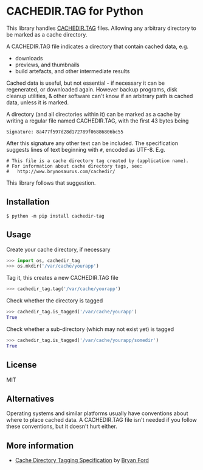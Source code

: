 # CACHEDIR.TAG for Python

This library handles [CACHEDIR.TAG](https://bford.info/cachedir/) files.
Allowing any arbitrary directory to be marked as a cache directory.

A CACHEDIR.TAG file indicates a directory that contain cached data, e.g.

- downloads
- previews, and thumbnails
- build artefacts, and other intermediate results

Cached data is useful, but not essential - if necessary it can be regenerated,
or downloaded again. However backup programs, disk cleanup utilities, & other
software can't know if an arbitrary path is cached data, unless it is marked.

A directory (and all directories within it) can be marked as a cache by
writing a regular file named CACHEDIR.TAG, with the first 43 bytes being

```
Signature: 8a477f597d28d172789f06886806bc55
```

After this signature any other text can be included. The specification
suggests lines of text beginning with `#`, encoded as UTF-8. E.g.

```
# This file is a cache directory tag created by (application name).
# For information about cache directory tags, see:
#	http://www.brynosaurus.com/cachedir/
```

This library follows that suggestion.

## Installation

```
$ python -m pip install cachedir-tag
```

## Usage

Create your cache directory, if necessary

```python
>>> import os, cachedir_tag
>>> os.mkdir('/var/cache/yourapp')
```

Tag it, this creates a new CACHEDIR.TAG file

```python
>>> cachedir_tag.tag('/var/cache/yourapp')
```

Check whether the directory is tagged

```python
>>> cachedir_tag.is_tagged('/var/cache/yourapp')
True
```

Check whether a sub-directory (which may not exist yet) is tagged

```python
>>> cachedir_tag.is_tagged('/var/cache/yourapp/somedir')
True
```

## License

MIT

## Alternatives

Operating systems and similar platforms usually have conventions about where
to place cached data. A CACHEDIR.TAG file isn't needed if you follow these
conventions, but it doesn't hurt either.

## More information

- [Cache Directory Tagging Specification](https://bford.info/cachedir/)
  by [Bryan Ford](https://bford.info/)
